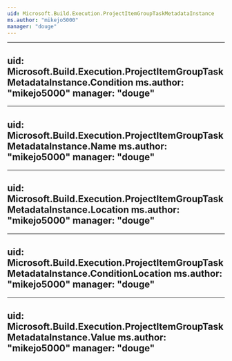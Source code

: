 ```yaml
---
uid: Microsoft.Build.Execution.ProjectItemGroupTaskMetadataInstance
ms.author: "mikejo5000"
manager: "douge"
---
```


---
uid: Microsoft.Build.Execution.ProjectItemGroupTaskMetadataInstance.Condition
ms.author: "mikejo5000"
manager: "douge"
---

---
uid: Microsoft.Build.Execution.ProjectItemGroupTaskMetadataInstance.Name
ms.author: "mikejo5000"
manager: "douge"
---

---
uid: Microsoft.Build.Execution.ProjectItemGroupTaskMetadataInstance.Location
ms.author: "mikejo5000"
manager: "douge"
---

---
uid: Microsoft.Build.Execution.ProjectItemGroupTaskMetadataInstance.ConditionLocation
ms.author: "mikejo5000"
manager: "douge"
---

---
uid: Microsoft.Build.Execution.ProjectItemGroupTaskMetadataInstance.Value
ms.author: "mikejo5000"
manager: "douge"
---
